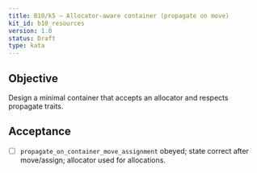 ```yaml
---
title: B10/k5 — Allocator-aware container (propagate on move)
kit_id: b10_resources
version: 1.0
status: Draft
type: kata
---
```

## Objective
Design a minimal container that accepts an allocator and respects propagate traits.
## Acceptance
- [ ] `propagate_on_container_move_assignment` obeyed; state correct after move/assign; allocator used for allocations.
